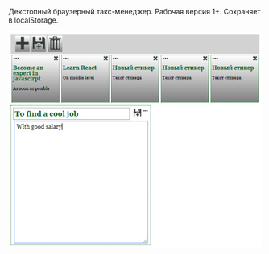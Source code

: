 ﻿﻿Декстопный браузерный такс-менеджер. Рабочая версия 1+. 
Сохраняет в localStorage.



![](https://raw.githubusercontent.com/Aparin/stickyNotes/master/img/screenshort.png)